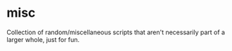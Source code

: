 # misc
Collection of random/miscellaneous scripts that aren't necessarily part of a larger whole, just for fun.
